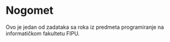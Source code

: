 # Nogomet
Ovo je jedan od zadataka sa roka iz predmeta programiranje na informatičkom fakultetu FIPU.
